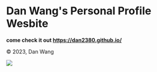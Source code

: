 # Dan Wang's Personal Profile Wesbite

**come check it out https://dan2380.github.io/**

&copy; 2023, Dan Wang

[![](https://img.shields.io/badge/Dan%20Wang-dan2380-blue?logo=github&logoColor=white)](https://github.com/topics/dan2380)
